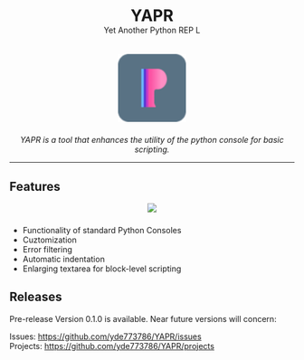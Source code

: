 <div align="center"><h1 style="margin-bottom:0">YAPR</h1>
Yet Another Python REP
L</div>

<p align="center">
  <img style="margin:20px;" src="./resources/icons/256x256.png" alt="YAPR-logo" width="120px" height="120px"/>
  <br>
  <i>YAPR is a tool that enhances the utility of the python console for basic scripting.</i>
  <br>
</p>
<hr>

## Features
<div align="center" style="margin-bottom:20px"><img src="./resources/demo/demo.gif"></div>

* Functionality of standard Python Consoles
* Cuztomization
* Error filtering
* Automatic indentation
* Enlarging textarea for block-level scripting

## Releases
 Pre-release Version 0.1.0 is available. Near future versions will concern:

Issues: https://github.com/yde773786/YAPR/issues <br>
Projects: https://github.com/yde773786/YAPR/projects
